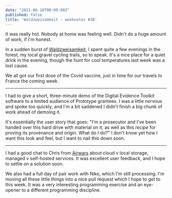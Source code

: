 ```yaml
---
date: "2021-06-18T00:00:00Z"
published: false
title: 'Waldzweisamkeit - weeknotes #38'
---
```


It was really hot. Nobody at home was feeling well. Didn't do a huge amount of work, if I'm honest.

In a sudden burst of [Waldzweisamkeit](https://blogs.transparent.com/german/untranslatable-german-words-waldeinsamkeit/), I spent quite a few evenings in the forest, my local gravel cycling trails, so to speak. It's a nice place for a quiet drink in the evening, though the hunt for cool temperatures last week was a lost cause.
  
We all got our first dose of the Covid vaccine, just in time for our travels to France the coming week.

---

I had to give a short, three-minute demo of the Digital Evidence Toolkit software to a limited audience of Prototype grantees. I was a little nervous and spoke too quickly, and I'm a bit saddened I didn't finish a big chunk of work ahead of demoing it.

It's essentially the user story that goes: "I'm a prosecutor and I've been handed over this hard drive with material on it, as well as this _recipe_ for proving its provenance and origin. What do I do?" I don't know yet how I want this look and feel, but I want to nail this down soon.

---

I had a good chat to Chris from [Airwars](https://airwars.org) about cloud v local storage, managed v self-hosted services. It was excellent user feedback, and I hope to settle on a solution soon.

We also had a full day of pair work with Niko, which I'm still processing. I'm moving all these little things into a nice pull request which I hope to get to this week. It was a very interesting programming exercise and an eye-opener to a different programming discipline.
